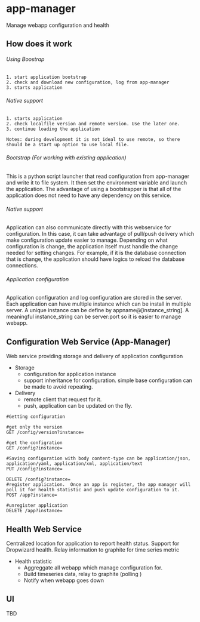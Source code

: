 app-manager
===========

Manage webapp configuration and health

## How does it work
###### Using Boostrap
```
1. start application bootstrap 
2. check and download new configuration, log from app-manager
3. starts application
```

###### Native support
```
1. starts application
2. check localfile version and remote version. Use the later one.
3. continue loading the application

Notes: during development it is not ideal to use remote, so there should be a start up option to use local file.
```

###### Bootstrap (For working with existing application)
This is a python script launcher that read configuration from app-manager and write it to file system.  It then set the environment variable and launch the application.  The advantage of using a bootstrapper is that all of the application does not need to have any dependency on this service.

###### Native support
Application can also communicate directly with this webservice for configuration.  In this case, it can take advantage of pull/push delivery which make configuration update easier to manage.  Depending on what configuration is change, the application itself must handle the change needed for setting changes.  For example, if it is the database connection that is change, the application should have logics to reload the database connections.

###### Application configuration
Application configuration and log configuration are stored in the server.  Each application can have multiple instance which can be install in multiple server. A unique instance can be define by appname@[instance_string].  A meaningful instance_string can be server:port so it is easier to manage webapp.

## Configuration Web Service (App-Manager)
Web service providing storage and delivery of application configuration
* Storage
  * configuration for application instance
  * support inheritance for configuration.  simple base configuration can be made to avoid repeating.
* Delivery
  * remote client that request for it.  
  * push, application can be updated on the fly. 
```
#Getting configuration

#get only the version
GET /config/version?instance=

#get the configration
GET /config?instance=

#Saving configuration with body content-type can be application/json, application/yaml, application/xml, application/text
PUT /config?instance=

DELETE /config?instance=
#register application.  Once an app is register, the app manager will poll it for health statistic and push update configuration to it. 
POST /app?instance=

#unregister application
DELETE /app?instance=
```

## Health Web Service
Centralized location for application to report health status.  Support for Dropwizard health.  Relay information to graphite for time series metric
* Health statistic
  * Aggreggate all webapp which manage configuration for.  
  * Build timeseries data, relay to graphite (polling )  
  * Notify when webapp goes down  

## UI
TBD

